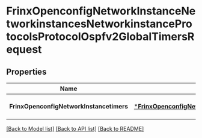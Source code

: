 # FrinxOpenconfigNetworkInstanceNetworkinstancesNetworkinstanceProtocolsProtocolOspfv2GlobalTimersRequest

## Properties
Name | Type | Description | Notes
------------ | ------------- | ------------- | -------------
**FrinxOpenconfigNetworkInstancetimers** | [***FrinxOpenconfigNetworkInstanceNetworkinstancesNetworkinstanceProtocolsProtocolOspfv2GlobalTimers**](frinx.openconfig.network.instance.networkinstances.networkinstance.protocols.protocol.ospfv2.global.Timers.md) |  | [optional] [default to null]

[[Back to Model list]](../README.md#documentation-for-models) [[Back to API list]](../README.md#documentation-for-api-endpoints) [[Back to README]](../README.md)


